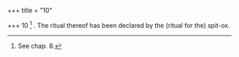 +++
title = "10"

+++
10 [^9] . The ritual thereof has been declared by the (ritual for the) spit-ox.


[^9]:  See chap. 8.
